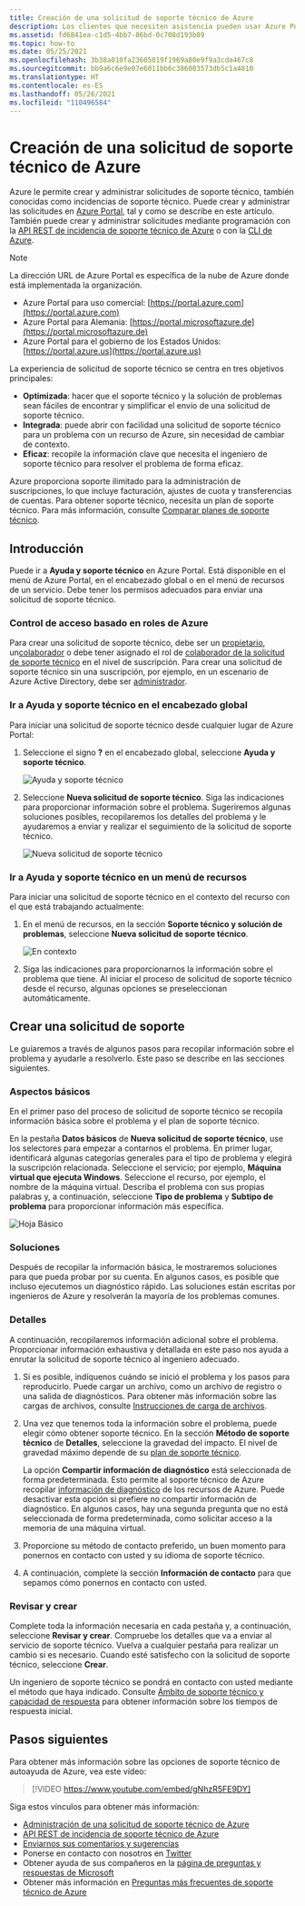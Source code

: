 ```yaml
---
title: Creación de una solicitud de soporte técnico de Azure
description: Los clientes que necesiten asistencia pueden usar Azure Portal para buscar soluciones de autoservicio y para crear y administrar solicitudes de soporte técnico.
ms.assetid: fd6841ea-c1d5-4bb7-86bd-0c708d193b89
ms.topic: how-to
ms.date: 05/25/2021
ms.openlocfilehash: 3b38a010fa23605019f1969a80e9f9a3cda467c8
ms.sourcegitcommit: bb9a6c6e9e07e6011bb6c386003573db5c1a4810
ms.translationtype: HT
ms.contentlocale: es-ES
ms.lasthandoff: 05/26/2021
ms.locfileid: "110496584"
---
```

# <a name="create-an-azure-support-request"></a>Creación de una solicitud de soporte técnico de Azure

Azure le permite crear y administrar solicitudes de soporte técnico, también conocidas como incidencias de soporte técnico. Puede crear y administrar las solicitudes en [Azure Portal](https://portal.azure.com), tal y como se describe en este artículo. También puede crear y administrar solicitudes mediante programación con la [API REST de incidencia de soporte técnico de Azure](/rest/api/support) o con la [CLI de Azure](/cli/azure/azure-cli-support-request).

> [!NOTE]
> La dirección URL de Azure Portal es específica de la nube de Azure donde está implementada la organización.
>
>* Azure Portal para uso comercial: [https://portal.azure.com](https://portal.azure.com)
>* Azure Portal para Alemania: [https://portal.microsoftazure.de](https://portal.microsoftazure.de)
>* Azure Portal para el gobierno de los Estados Unidos: [https://portal.azure.us](https://portal.azure.us)

La experiencia de solicitud de soporte técnico se centra en tres objetivos principales:

* **Optimizada**: hacer que el soporte técnico y la solución de problemas sean fáciles de encontrar y simplificar el envío de una solicitud de soporte técnico.
* **Integrada**: puede abrir con facilidad una solicitud de soporte técnico para un problema con un recurso de Azure, sin necesidad de cambiar de contexto.
* **Eficaz**: recopile la información clave que necesita el ingeniero de soporte técnico para resolver el problema de forma eficaz.

Azure proporciona soporte ilimitado para la administración de suscripciones, lo que incluye facturación, ajustes de cuota y transferencias de cuentas. Para obtener soporte técnico, necesita un plan de soporte técnico. Para más información, consulte [Comparar planes de soporte técnico](https://azure.microsoft.com/support/plans).

## <a name="getting-started"></a>Introducción

Puede ir a **Ayuda y soporte técnico** en Azure Portal. Está disponible en el menú de Azure Portal, en el encabezado global o en el menú de recursos de un servicio. Debe tener los permisos adecuados para enviar una solicitud de soporte técnico.

### <a name="azure-role-based-access-control"></a>Control de acceso basado en roles de Azure

Para crear una solicitud de soporte técnico, debe ser un [propietario](../../role-based-access-control/built-in-roles.md#owner), un[colaborador](../../role-based-access-control/built-in-roles.md#contributor) o debe tener asignado el rol de [colaborador de la solicitud de soporte técnico](../../role-based-access-control/built-in-roles.md#support-request-contributor) en el nivel de suscripción. Para crear una solicitud de soporte técnico sin una suscripción, por ejemplo, en un escenario de Azure Active Directory, debe ser [administrador](../../active-directory/roles/permissions-reference.md).

### <a name="go-to-help--support-from-the-global-header"></a>Ir a Ayuda y soporte técnico en el encabezado global

Para iniciar una solicitud de soporte técnico desde cualquier lugar de Azure Portal:

1. Seleccione el signo **?** en el encabezado global, seleccione **Ayuda y soporte técnico**.

   ![Ayuda y soporte técnico](./media/how-to-create-azure-support-request/helpandsupportnewlower.png)

1. Seleccione **Nueva solicitud de soporte técnico**. Siga las indicaciones para proporcionar información sobre el problema. Sugeriremos algunas soluciones posibles, recopilaremos los detalles del problema y le ayudaremos a enviar y realizar el seguimiento de la solicitud de soporte técnico.

   ![Nueva solicitud de soporte técnico](./media/how-to-create-azure-support-request/newsupportrequest2lower.png)

### <a name="go-to-help--support-from-a-resource-menu"></a>Ir a Ayuda y soporte técnico en un menú de recursos

Para iniciar una solicitud de soporte técnico en el contexto del recurso con el que está trabajando actualmente:

1. En el menú de recursos, en la sección **Soporte técnico y solución de problemas**, seleccione **Nueva solicitud de soporte técnico**.

   ![En contexto](./media/how-to-create-azure-support-request/incontext2lower.png)

1. Siga las indicaciones para proporcionarnos la información sobre el problema que tiene. Al iniciar el proceso de solicitud de soporte técnico desde el recurso, algunas opciones se preseleccionan automáticamente.

## <a name="create-a-support-request"></a>Crear una solicitud de soporte

Le guiaremos a través de algunos pasos para recopilar información sobre el problema y ayudarle a resolverlo. Este paso se describe en las secciones siguientes.

### <a name="basics"></a>Aspectos básicos

En el primer paso del proceso de solicitud de soporte técnico se recopila información básica sobre el problema y el plan de soporte técnico.

En la pestaña **Datos básicos** de **Nueva solicitud de soporte técnico**, use los selectores para empezar a contarnos el problema. En primer lugar, identificará algunas categorías generales para el tipo de problema y elegirá la suscripción relacionada. Seleccione el servicio; por ejemplo, **Máquina virtual que ejecuta Windows**. Seleccione el recurso, por ejemplo, el nombre de la máquina virtual. Describa el problema con sus propias palabras y, a continuación, seleccione **Tipo de problema** y **Subtipo de problema** para proporcionar información más específica.

![Hoja Básico](./media/how-to-create-azure-support-request/basics2lower.png)

### <a name="solutions"></a>Soluciones

Después de recopilar la información básica, le mostraremos soluciones para que pueda probar por su cuenta. En algunos casos, es posible que incluso ejecutemos un diagnóstico rápido. Las soluciones están escritas por ingenieros de Azure y resolverán la mayoría de los problemas comunes.

### <a name="details"></a>Detalles

A continuación, recopilaremos información adicional sobre el problema. Proporcionar información exhaustiva y detallada en este paso nos ayuda a enrutar la solicitud de soporte técnico al ingeniero adecuado.

1. Si es posible, indíquenos cuándo se inició el problema y los pasos para reproducirlo. Puede cargar un archivo, como un archivo de registro o una salida de diagnósticos. Para obtener más información sobre las cargas de archivos, consulte [Instrucciones de carga de archivos](how-to-manage-azure-support-request.md#file-upload-guidelines).

1. Una vez que tenemos toda la información sobre el problema, puede elegir cómo obtener soporte técnico. En la sección **Método de soporte técnico** de **Detalles**, seleccione la gravedad del impacto. El nivel de gravedad máximo depende de su [plan de soporte técnico](https://azure.microsoft.com/support/plans).

    La opción **Compartir información de diagnóstico** está seleccionada de forma predeterminada. Esto permite al soporte técnico de Azure recopilar [información de diagnóstico](https://azure.microsoft.com/support/legal/support-diagnostic-information-collection/) de los recursos de Azure. Puede desactivar esta opción si prefiere no compartir información de diagnóstico. En algunos casos, hay una segunda pregunta que no está seleccionada de forma predeterminada, como solicitar acceso a la memoria de una máquina virtual.

1. Proporcione su método de contacto preferido, un buen momento para ponernos en contacto con usted y su idioma de soporte técnico.

1. A continuación, complete la sección **Información de contacto** para que sepamos cómo ponernos en contacto con usted.

### <a name="review--create"></a>Revisar y crear

Complete toda la información necesaria en cada pestaña y, a continuación, seleccione **Revisar y crear**. Compruebe los detalles que va a enviar al servicio de soporte técnico. Vuelva a cualquier pestaña para realizar un cambio si es necesario. Cuando esté satisfecho con la solicitud de soporte técnico, seleccione **Crear**.

Un ingeniero de soporte técnico se pondrá en contacto con usted mediante el método que haya indicado. Consulte [Ámbito de soporte técnico y capacidad de respuesta](https://azure.microsoft.com/support/plans/response/) para obtener información sobre los tiempos de respuesta inicial.


## <a name="next-steps"></a>Pasos siguientes

Para obtener más información sobre las opciones de soporte técnico de autoayuda de Azure, vea este vídeo:

> [!VIDEO https://www.youtube.com/embed/gNhzR5FE9DY]

Siga estos vínculos para obtener más información:

* [Administración de una solicitud de soporte técnico de Azure](how-to-manage-azure-support-request.md)
* [API REST de incidencia de soporte técnico de Azure](/rest/api/support)
* [Enviarnos sus comentarios y sugerencias](https://feedback.azure.com/forums/266794-support-feedback)
* Ponerse en contacto con nosotros en [Twitter](https://twitter.com/azuresupport)
* Obtener ayuda de sus compañeros en la [página de preguntas y respuestas de Microsoft](/answers/products/azure)
* Obtener más información en [Preguntas más frecuentes de soporte técnico de Azure](https://azure.microsoft.com/support/faq)